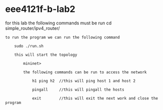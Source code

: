 # eee4121f-b-lab2

for this lab the following commands must be run 
	cd simple_router/ipv4_router/

	to run the program we can run the following command 

		sudo ./run.sh

		this will start the topology 

			mininet> 

			the following commands can be run to access the network 

				h1 ping h2	//this will ping host 1 and host 2 

				pingall		//this will pingall the hosts 

				exit 		//this will exit the next work and close the program

